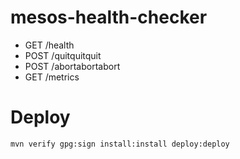 # mesos-health-checker

* GET /health
* POST /quitquitquit
* POST /abortabortabort
* GET /metrics

# Deploy

```
mvn verify gpg:sign install:install deploy:deploy
```